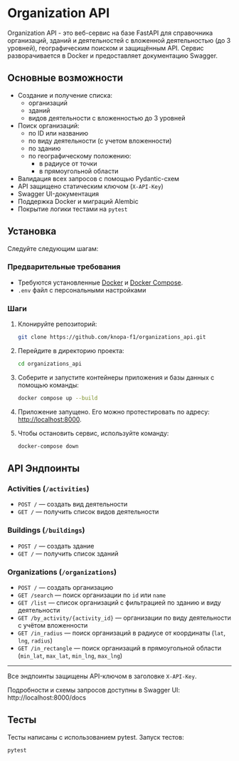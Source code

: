 # Organization API

Organization API - это веб-сервис на базе FastAPI для справочника организаций, зданий и деятельностей с вложенной
деятельностью (до 3 уровней), географическим поиском и защищённым API.
Сервис разворачивается в Docker и предоставляет документацию Swagger.

## Основные возможности

- Создание и получение списка:
    - организаций
    - зданий
    - видов деятельности с вложенностью до 3 уровней
- Поиск организаций:
    - по ID или названию
    - по виду деятельности (с учетом вложенности)
    - по зданию
    - по географическому положению:
        - в радиусе от точки
        - в прямоугольной области
- Валидация всех запросов с помощью Pydantic-схем
- API защищено статическим ключом (`X-API-Key`)
- Swagger UI-документация
- Поддержка Docker и миграций Alembic
- Покрытие логики тестами на `pytest`

## Установка

Следуйте следующим шагам:

### Предварительные требования

- Требуются установленные [Docker](https://www.docker.com/) и [Docker Compose](https://docs.docker.com/compose/).
- `.env`  файл с персональными настройками

### Шаги

1. Клонируйте репозиторий:

   ```bash
   git clone https://github.com/knopa-f1/organizations_api.git
   ```

2. Перейдите в директорию проекта:

   ```bash
   cd organizations_api
   ```

3. Соберите и запустите контейнеры приложения и базы данных с помощью команды:

   ```bash
   docker compose up --build
   ```

4. Приложение запущено. Его можно протестировать по адресу: [http://localhost:8000](http://localhost:8000).

5. Чтобы остановить сервис, используйте команду:

   ```bash
   docker-compose down
   ```

## API Эндпоинты

### Activities (`/activities`)

- `POST /` — создать вид деятельности
- `GET /` — получить список видов деятельности

### Buildings (`/buildings`)

- `POST /` — создать здание
- `GET /` — получить список зданий

### Organizations (`/organizations`)

- `POST /` — создать организацию
- `GET /search` — поиск организации по `id` или `name`
- `GET /list` — список организаций с фильтрацией по зданию и виду деятельности
- `GET /by_activity/{activity_id}` — организации по виду деятельности с учётом вложенности
- `GET /in_radius` — поиск организаций в радиусе от координаты (`lat`, `lng`, `radius`)
- `GET /in_rectangle` — поиск организаций в прямоугольной области (`min_lat`, `max_lat`, `min_lng`, `max_lng`)

---

Все эндпоинты защищены API-ключом в заголовке `X-API-Key`.

Подробности и схемы запросов доступны в Swagger UI: http://localhost:8000/docs

## Тесты

Тесты написаны с использованием pytest.
Запуск тестов:

   ```bash
   pytest
   ```
